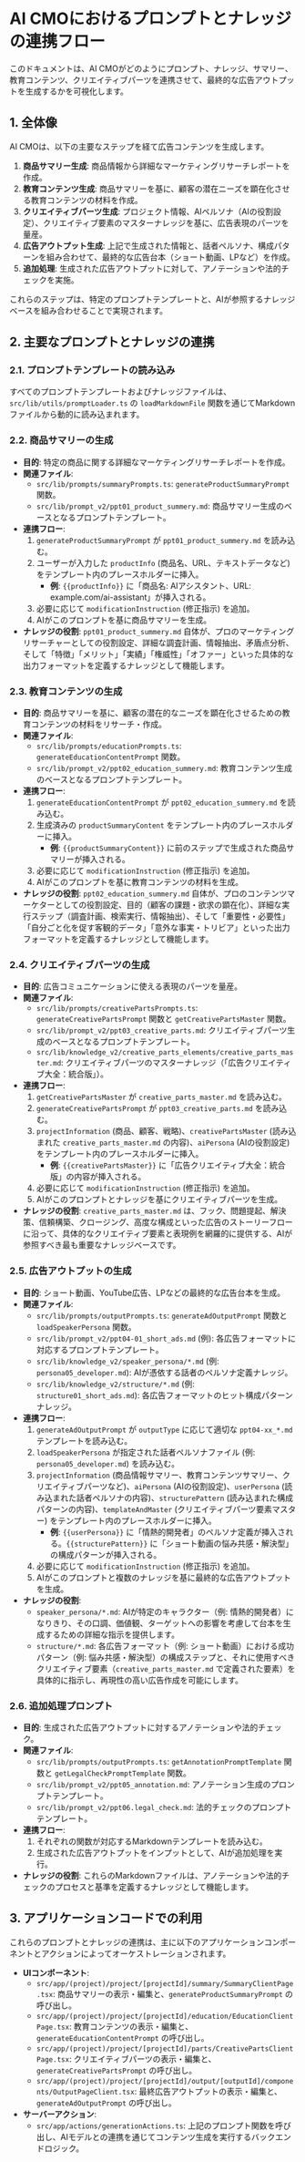 # AI CMOにおけるプロンプトとナレッジの連携フロー

このドキュメントは、AI CMOがどのようにプロンプト、ナレッジ、サマリー、教育コンテンツ、クリエイティブパーツを連携させて、最終的な広告アウトプットを生成するかを可視化します。

## 1. 全体像

AI CMOは、以下の主要なステップを経て広告コンテンツを生成します。

1.  **商品サマリー生成**: 商品情報から詳細なマーケティングリサーチレポートを作成。
2.  **教育コンテンツ生成**: 商品サマリーを基に、顧客の潜在ニーズを顕在化させる教育コンテンツの材料を作成。
3.  **クリエイティブパーツ生成**: プロジェクト情報、AIペルソナ（AIの役割設定）、クリエイティブ要素のマスターナレッジを基に、広告表現のパーツを量産。
4.  **広告アウトプット生成**: 上記で生成された情報と、話者ペルソナ、構成パターンを組み合わせて、最終的な広告台本（ショート動画、LPなど）を作成。
5.  **追加処理**: 生成された広告アウトプットに対して、アノテーションや法的チェックを実施。

これらのステップは、特定のプロンプトテンプレートと、AIが参照するナレッジベースを組み合わせることで実現されます。

## 2. 主要なプロンプトとナレッジの連携

### 2.1. プロンプトテンプレートの読み込み

すべてのプロンプトテンプレートおよびナレッジファイルは、`src/lib/utils/promptLoader.ts` の `loadMarkdownFile` 関数を通じてMarkdownファイルから動的に読み込まれます。

### 2.2. 商品サマリーの生成

*   **目的**: 特定の商品に関する詳細なマーケティングリサーチレポートを作成。
*   **関連ファイル**:
    *   `src/lib/prompts/summaryPrompts.ts`: `generateProductSummaryPrompt` 関数。
    *   `src/lib/prompt_v2/ppt01_product_summery.md`: 商品サマリー生成のベースとなるプロンプトテンプレート。
*   **連携フロー**:
    1.  `generateProductSummaryPrompt` が `ppt01_product_summery.md` を読み込む。
    2.  ユーザーが入力した `productInfo` (商品名、URL、テキストデータなど) をテンプレート内のプレースホルダーに挿入。
        *   **例**: `{{productInfo}}` に「商品名: AIアシスタント、URL: example.com/ai-assistant」が挿入される。
    3.  必要に応じて `modificationInstruction` (修正指示) を追加。
    4.  AIがこのプロンプトを基に商品サマリーを生成。
*   **ナレッジの役割**: `ppt01_product_summery.md` 自体が、プロのマーケティングリサーチャーとしての役割設定、詳細な調査計画、情報抽出、矛盾点分析、そして「特徴」「メリット」「実績」「権威性」「オファー」といった具体的な出力フォーマットを定義するナレッジとして機能します。

### 2.3. 教育コンテンツの生成

*   **目的**: 商品サマリーを基に、顧客の潜在的なニーズを顕在化させるための教育コンテンツの材料をリサーチ・作成。
*   **関連ファイル**:
    *   `src/lib/prompts/educationPrompts.ts`: `generateEducationContentPrompt` 関数。
    *   `src/lib/prompt_v2/ppt02_education_summery.md`: 教育コンテンツ生成のベースとなるプロンプトテンプレート。
*   **連携フロー**:
    1.  `generateEducationContentPrompt` が `ppt02_education_summery.md` を読み込む。
    2.  生成済みの `productSummaryContent` をテンプレート内のプレースホルダーに挿入。
        *   **例**: `{{productSummaryContent}}` に前のステップで生成された商品サマリーが挿入される。
    3.  必要に応じて `modificationInstruction` (修正指示) を追加。
    4.  AIがこのプロンプトを基に教育コンテンツの材料を生成。
*   **ナレッジの役割**: `ppt02_education_summery.md` 自体が、プロのコンテンツマーケターとしての役割設定、目的（顧客の課題・欲求の顕在化）、詳細な実行ステップ（調査計画、検索実行、情報抽出）、そして「重要性・必要性」「自分ごと化を促す客観的データ」「意外な事実・トリビア」といった出力フォーマットを定義するナレッジとして機能します。

### 2.4. クリエイティブパーツの生成

*   **目的**: 広告コミュニケーションに使える表現のパーツを量産。
*   **関連ファイル**:
    *   `src/lib/prompts/creativePartsPrompts.ts`: `generateCreativePartsPrompt` 関数と `getCreativePartsMaster` 関数。
    *   `src/lib/prompt_v2/ppt03_creative_parts.md`: クリエイティブパーツ生成のベースとなるプロンプトテンプレート。
    *   `src/lib/knowledge_v2/creative_parts_elements/creative_parts_master.md`: クリエイティブパーツのマスターナレッジ（「広告クリエイティブ大全：統合版」）。
*   **連携フロー**:
    1.  `getCreativePartsMaster` が `creative_parts_master.md` を読み込む。
    2.  `generateCreativePartsPrompt` が `ppt03_creative_parts.md` を読み込む。
    3.  `projectInformation` (商品、顧客、戦略)、`creativePartsMaster` (読み込まれた `creative_parts_master.md` の内容)、`aiPersona` (AIの役割設定) をテンプレート内のプレースホルダーに挿入。
        *   **例**: `{{creativePartsMaster}}` に「広告クリエイティブ大全：統合版」の内容が挿入される。
    4.  必要に応じて `modificationInstruction` (修正指示) を追加。
    5.  AIがこのプロンプトとナレッジを基にクリエイティブパーツを生成。
*   **ナレッジの役割**: `creative_parts_master.md` は、フック、問題提起、解決策、信頼構築、クロージング、高度な構成といった広告のストーリーフローに沿って、具体的なクリエイティブ要素と表現例を網羅的に提供する、AIが参照すべき最も重要なナレッジベースです。

### 2.5. 広告アウトプットの生成

*   **目的**: ショート動画、YouTube広告、LPなどの最終的な広告台本を生成。
*   **関連ファイル**:
    *   `src/lib/prompts/outputPrompts.ts`: `generateAdOutputPrompt` 関数と `loadSpeakerPersona` 関数。
    *   `src/lib/prompt_v2/ppt04-01_short_ads.md` (例): 各広告フォーマットに対応するプロンプトテンプレート。
    *   `src/lib/knowledge_v2/speaker_persona/*.md` (例: `persona05_developer.md`): AIが憑依する話者のペルソナ定義ナレッジ。
    *   `src/lib/knowledge_v2/structure/*.md` (例: `structure01_short_ads.md`): 各広告フォーマットのヒット構成パターンナレッジ。
*   **連携フロー**:
    1.  `generateAdOutputPrompt` が `outputType` に応じて適切な `ppt04-xx_*.md` テンプレートを読み込む。
    2.  `loadSpeakerPersona` が指定された話者ペルソナファイル (例: `persona05_developer.md`) を読み込む。
    3.  `projectInformation` (商品情報サマリー、教育コンテンツサマリー、クリエイティブパーツなど)、`aiPersona` (AIの役割設定)、`userPersona` (読み込まれた話者ペルソナの内容)、`structurePattern` (読み込まれた構成パターンの内容)、`templateAndMaster` (クリエイティブパーツ要素マスター) をテンプレート内のプレースホルダーに挿入。
        *   **例**: `{{userPersona}}` に「情熱的開発者」のペルソナ定義が挿入される。`{{structurePattern}}` に「ショート動画の悩み共感・解決型」の構成パターンが挿入される。
    4.  必要に応じて `modificationInstruction` (修正指示) を追加。
    5.  AIがこのプロンプトと複数のナレッジを基に最終的な広告アウトプットを生成。
*   **ナレッジの役割**:
    *   `speaker_persona/*.md`: AIが特定のキャラクター（例: 情熱的開発者）になりきり、その口調、価値観、ターゲットへの影響を考慮して台本を生成するための詳細な指示を提供します。
    *   `structure/*.md`: 各広告フォーマット（例: ショート動画）における成功パターン（例: 悩み共感・解決型）の構成ステップと、それに使用すべきクリエイティブ要素（`creative_parts_master.md` で定義された要素）を具体的に指示し、再現性の高い広告作成を可能にします。

### 2.6. 追加処理プロンプト

*   **目的**: 生成された広告アウトプットに対するアノテーションや法的チェック。
*   **関連ファイル**:
    *   `src/lib/prompts/outputPrompts.ts`: `getAnnotationPromptTemplate` 関数と `getLegalCheckPromptTemplate` 関数。
    *   `src/lib/prompt_v2/ppt05_annotation.md`: アノテーション生成のプロンプトテンプレート。
    *   `src/lib/prompt_v2/ppt06.legal_check.md`: 法的チェックのプロンプトテンプレート。
*   **連携フロー**:
    1.  それぞれの関数が対応するMarkdownテンプレートを読み込む。
    2.  生成された広告アウトプットをインプットとして、AIが追加処理を実行。
*   **ナレッジの役割**: これらのMarkdownファイルは、アノテーションや法的チェックのプロセスと基準を定義するナレッジとして機能します。

## 3. アプリケーションコードでの利用

これらのプロンプトとナレッジの連携は、主に以下のアプリケーションコンポーネントとアクションによってオーケストレーションされます。

*   **UIコンポーネント**:
    *   `src/app/(project)/project/[projectId]/summary/SummaryClientPage.tsx`: 商品サマリーの表示・編集と、`generateProductSummaryPrompt` の呼び出し。
    *   `src/app/(project)/project/[projectId]/education/EducationClientPage.tsx`: 教育コンテンツの表示・編集と、`generateEducationContentPrompt` の呼び出し。
    *   `src/app/(project)/project/[projectId]/parts/CreativePartsClientPage.tsx`: クリエイティブパーツの表示・編集と、`generateCreativePartsPrompt` の呼び出し。
    *   `src/app/(project)/project/[projectId]/output/[outputId]/components/OutputPageClient.tsx`: 最終広告アウトプットの表示・編集と、`generateAdOutputPrompt` の呼び出し。
*   **サーバーアクション**:
    *   `src/app/actions/generationActions.ts`: 上記のプロンプト関数を呼び出し、AIモデルとの連携を通じてコンテンツ生成を実行するバックエンドロジック。
